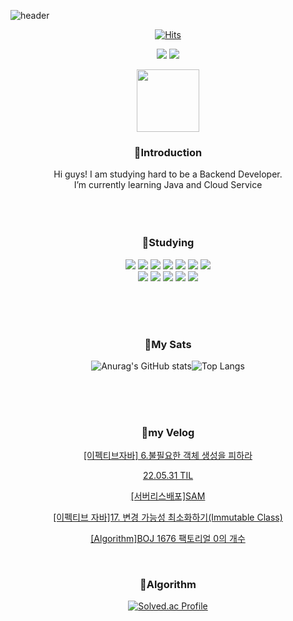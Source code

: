 ![header](https://capsule-render.vercel.app/api?type=waving&color=0:D880FD,100:68F7F0&height=250&section=header&text=Hello%20I'm%20YEJI&fontSize=60&fontColor=ffffff)

[<div align=center>![Hits](https://hits.seeyoufarm.com/api/count/incr/badge.svg?url=https%3A%2F%2Fgithub.com%2Fnnakki%2Fhit-counter&count_bg=%23E093E2&title_bg=%2320D9E0&icon=github.svg&icon_color=%23FFFFFF&title=hits&edge_flat=false)](https://hits.seeyoufarm.com)
 
<a href="https://velog.io/@nnakki"><img src="https://img.shields.io/badge/Velog-20C997?style=for-the-badge&logo=Velog&logoColor=white"></a>
<a href="https://www.instagram.com/ddaamg/"><img src="https://img.shields.io/badge/Instagram-E4405F?style=for-the-badge&logo=Instagram&logoColor=white"></a>

<p align="center"><img src="https://media.giphy.com/media/du3J3cXyzhj75IOgvA/giphy.gif" width="100"/></p>
<p align="center">

### <div align=center>💜Introduction</div>
<div align=center>Hi guys! I am studying hard to be a Backend Developer.</div>
<div align=center>I’m currently learning Java and Cloud Service</div>

</br>
</br>
</br>

### <div align=center>💜Studying</div>
<div align=center> <img src="https://img.shields.io/badge/Java-007396?style=for-the-badge&logo=Java&logoColor=white"/> <img src="https://img.shields.io/badge/Spring-6db33f?style=for-the-badge&logo=Spring&logoColor=white"/> <img src="https://img.shields.io/badge/Spring Boot-6db33f?style=for-the-badge&logo=Spring%20Boot&logoColor=white"/> <img src="https://img.shields.io/badge/Python-3776ab?style=for-the-badge&logo=Python&logoColor=white"/>
 <img src="https://img.shields.io/badge/JavaScript-F7DF1E?style=for-the-badge&logo=JavaScript&logoColor=white"/>
 <img src="https://img.shields.io/badge/CSS3-1572b6?style=for-the-badge&logo=CSS3&logoColor=white"/>
 <img src="https://img.shields.io/badge/HTML5-e34f26?style=for-the-badge&logo=HTML5&logoColor=white"/>

<div align=center> <img src="https://img.shields.io/badge/MySQL-4479A1?style=for-the-badge&logo=MySQL&logoColor=white"/> <img src="https://img.shields.io/badge/Oracle-F80000?style=for-the-badge&logo=Oracle&logoColor=white"/>
 <img src="https://img.shields.io/badge/Gradle-02303a?style=for-the-badge&logo=Gradle&logoColor=white"/>
 <img src="https://img.shields.io/badge/Git-F05032?style=for-the-badge&logo=Git&logoColor=white"/> <img src="https://img.shields.io/badge/Amazon AWS-232F32?style=for-the-badge&logo=Amazon%20AWS&logoColor=white"/>
 
  </br></br></br>

### <div align=center>💜My Sats</div>

![Anurag's GitHub stats](https://github-readme-stats.vercel.app/api?username=nnakki&show_icons=true&theme=radical)![Top Langs](https://github-readme-stats.vercel.app/api/top-langs/?username=nnakki&layout=compact&theme=radical)


</br>
</br>
</br>


### <div align=center>💜my Velog</div>
<!--VELOG:START-->
[[이펙티브자바] 6.불필요한 객체 생성을 피하라](https://velog.io/@nnakki/%EC%9D%B4%ED%8E%99%ED%8B%B0%EB%B8%8C%EC%9E%90%EB%B0%94-6.%EB%B6%88%ED%95%84%EC%9A%94%ED%95%9C-%EA%B0%9D%EC%B2%B4-%EC%83%9D%EC%84%B1%EC%9D%84-%ED%94%BC%ED%95%98%EB%9D%BC)

[22.05.31 TIL](https://velog.io/@nnakki/22.05.31-TIL)

[[서버리스배포]SAM](https://velog.io/@nnakki/%EC%84%9C%EB%B2%84%EB%A6%AC%EC%8A%A4%EB%B0%B0%ED%8F%ACSAM)

[[이펙티브 자바]17. 변경 가능성 최소화하기(Immutable Class)](https://velog.io/@nnakki/%EC%9D%B4%ED%8E%99%ED%8B%B0%EB%B8%8C-%EC%9E%90%EB%B0%9417.-%EB%B3%80%EA%B2%BD-%EA%B0%80%EB%8A%A5%EC%84%B1-%EC%B5%9C%EC%86%8C%ED%99%94%ED%95%98%EA%B8%B0Immutable-Class)

[[Algorithm]BOJ 1676 팩토리얼 0의 개수](https://velog.io/@nnakki/AlgorithmBOJ-1676-%ED%8C%A9%ED%86%A0%EB%A6%AC%EC%96%BC-0%EC%9D%98-%EA%B0%9C%EC%88%98)

<!--VELOG:END-->

</br>

### <div align=center>🤍Algorithm</div>


[![Solved.ac
Profile](http://mazassumnida.wtf/api/generate_badge?boj=medmedeee)](https://solved.ac/medmedeee)

<!---
nnakki/nnakki is a ✨ special ✨ repository because its `README.md` (this file) appears on your GitHub profile.
You can click the Preview link to take a look at your changes.
--->
